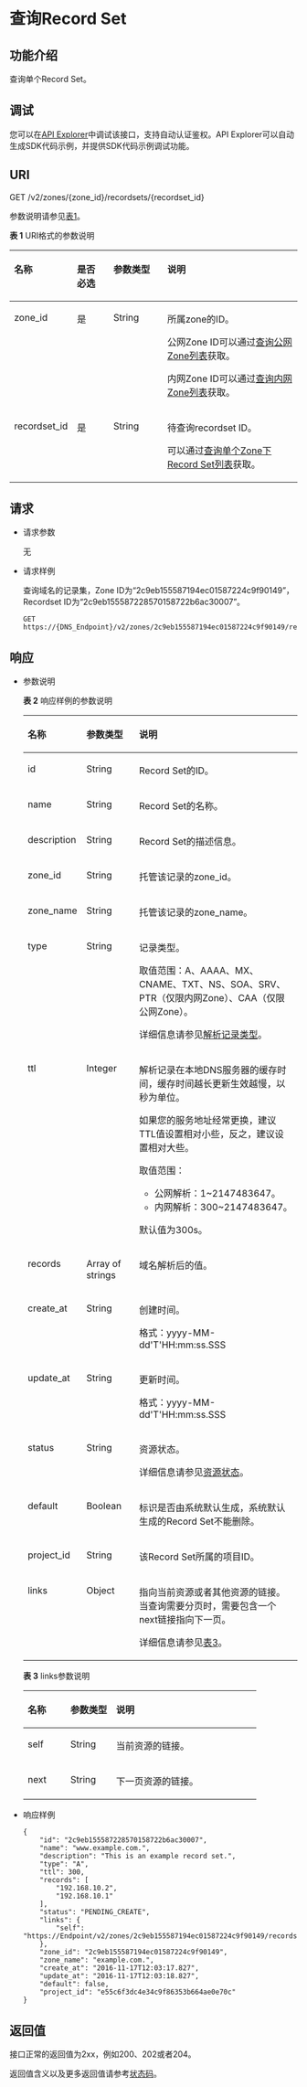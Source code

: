 # 查询Record Set<a name="dns_api_64002"></a>

## 功能介绍<a name="section18389930"></a>

查询单个Record Set。

## 调试<a name="section1062181918110"></a>

您可以在[API Explorer](https://apiexplorer.developer.huaweicloud.com/apiexplorer/doc?product=DNS&api=ShowRecordSet)中调试该接口，支持自动认证鉴权。API Explorer可以自动生成SDK代码示例，并提供SDK代码示例调试功能。

## URI<a name="section31291646"></a>

GET /v2/zones/\{zone\_id\}/recordsets/\{recordset\_id\}

参数说明请参见[表1](#table21421675)。

**表 1**  URI格式的参数说明

<a name="table21421675"></a>
<table><thead align="left"><tr id="row9119245"><th class="cellrowborder" valign="top" width="19.23%" id="mcps1.2.5.1.1"><p id="p461342"><a name="p461342"></a><a name="p461342"></a>名称</p>
</th>
<th class="cellrowborder" valign="top" width="13.059999999999999%" id="mcps1.2.5.1.2"><p id="p37368736"><a name="p37368736"></a><a name="p37368736"></a>是否必选</p>
</th>
<th class="cellrowborder" valign="top" width="19.13%" id="mcps1.2.5.1.3"><p id="p131195810459"><a name="p131195810459"></a><a name="p131195810459"></a>参数类型</p>
</th>
<th class="cellrowborder" valign="top" width="48.58%" id="mcps1.2.5.1.4"><p id="p6968762"><a name="p6968762"></a><a name="p6968762"></a>说明</p>
</th>
</tr>
</thead>
<tbody><tr id="row27598869"><td class="cellrowborder" valign="top" width="19.23%" headers="mcps1.2.5.1.1 "><p id="p20915929"><a name="p20915929"></a><a name="p20915929"></a>zone_id</p>
</td>
<td class="cellrowborder" valign="top" width="13.059999999999999%" headers="mcps1.2.5.1.2 "><p id="p16468652"><a name="p16468652"></a><a name="p16468652"></a>是</p>
</td>
<td class="cellrowborder" valign="top" width="19.13%" headers="mcps1.2.5.1.3 "><p id="p19121258134512"><a name="p19121258134512"></a><a name="p19121258134512"></a>String</p>
</td>
<td class="cellrowborder" valign="top" width="48.58%" headers="mcps1.2.5.1.4 "><p id="p58892473"><a name="p58892473"></a><a name="p58892473"></a>所属zone的ID。</p>
<p id="p195010221340"><a name="p195010221340"></a><a name="p195010221340"></a>公网Zone ID可以通过<a href="查询公网Zone列表.md">查询公网Zone列表</a>获取。</p>
<p id="p22777371252"><a name="p22777371252"></a><a name="p22777371252"></a>内网Zone ID可以通过<a href="查询内网Zone列表.md">查询内网Zone列表</a>获取。</p>
</td>
</tr>
<tr id="row60270212"><td class="cellrowborder" valign="top" width="19.23%" headers="mcps1.2.5.1.1 "><p id="p50048984"><a name="p50048984"></a><a name="p50048984"></a>recordset_id</p>
</td>
<td class="cellrowborder" valign="top" width="13.059999999999999%" headers="mcps1.2.5.1.2 "><p id="p27435897"><a name="p27435897"></a><a name="p27435897"></a>是</p>
</td>
<td class="cellrowborder" valign="top" width="19.13%" headers="mcps1.2.5.1.3 "><p id="p1612145844511"><a name="p1612145844511"></a><a name="p1612145844511"></a>String</p>
</td>
<td class="cellrowborder" valign="top" width="48.58%" headers="mcps1.2.5.1.4 "><p id="p7715150"><a name="p7715150"></a><a name="p7715150"></a>待查询recordset ID。</p>
<p id="p12406443193011"><a name="p12406443193011"></a><a name="p12406443193011"></a>可以通过<a href="查询单个Zone下Record-Set列表.md">查询单个Zone下Record Set列表</a>获取。</p>
</td>
</tr>
</tbody>
</table>

## 请求<a name="section13189358"></a>

-   请求参数

    无

-   请求样例

    查询域名的记录集，Zone ID为“2c9eb155587194ec01587224c9f90149”，Recordset ID为“2c9eb155587228570158722b6ac30007”。

    ```
    GET https://{DNS_Endpoint}/v2/zones/2c9eb155587194ec01587224c9f90149/recordsets/2c9eb155587228570158722b6ac30007
    ```


## 响应<a name="section51595365"></a>

-   参数说明

    **表 2**  响应样例的参数说明

    <a name="table28278595"></a>
    <table><thead align="left"><tr id="rf63e3f73474e4c278a069c18f2cbda2e"><th class="cellrowborder" valign="top" width="18.43%" id="mcps1.2.4.1.1"><p id="a6ef51227cb264b32bebfc986d3e637d9"><a name="a6ef51227cb264b32bebfc986d3e637d9"></a><a name="a6ef51227cb264b32bebfc986d3e637d9"></a>名称</p>
    </th>
    <th class="cellrowborder" valign="top" width="19.67%" id="mcps1.2.4.1.2"><p id="ae4f0a65aa76a4fb1957074bb69d5dbdd"><a name="ae4f0a65aa76a4fb1957074bb69d5dbdd"></a><a name="ae4f0a65aa76a4fb1957074bb69d5dbdd"></a>参数类型</p>
    </th>
    <th class="cellrowborder" valign="top" width="61.9%" id="mcps1.2.4.1.3"><p id="a47bf2f8c9f504cc9bee2e5ec1257eb3f"><a name="a47bf2f8c9f504cc9bee2e5ec1257eb3f"></a><a name="a47bf2f8c9f504cc9bee2e5ec1257eb3f"></a>说明</p>
    </th>
    </tr>
    </thead>
    <tbody><tr id="rc4ac2a5267624f239ad9b1cd01768435"><td class="cellrowborder" valign="top" width="18.43%" headers="mcps1.2.4.1.1 "><p id="aed4e16cb934a49af80a35a677f91d92e"><a name="aed4e16cb934a49af80a35a677f91d92e"></a><a name="aed4e16cb934a49af80a35a677f91d92e"></a>id</p>
    </td>
    <td class="cellrowborder" valign="top" width="19.67%" headers="mcps1.2.4.1.2 "><p id="a5fe96ba32d0f47149f32f3ea7d4f05e6"><a name="a5fe96ba32d0f47149f32f3ea7d4f05e6"></a><a name="a5fe96ba32d0f47149f32f3ea7d4f05e6"></a>String</p>
    </td>
    <td class="cellrowborder" valign="top" width="61.9%" headers="mcps1.2.4.1.3 "><p id="a0b0a5c0cd1f24b55a29ecdb6066b3705"><a name="a0b0a5c0cd1f24b55a29ecdb6066b3705"></a><a name="a0b0a5c0cd1f24b55a29ecdb6066b3705"></a>Record Set的ID。</p>
    </td>
    </tr>
    <tr id="ra9e885d12b4d43428831752336a0d4c0"><td class="cellrowborder" valign="top" width="18.43%" headers="mcps1.2.4.1.1 "><p id="a32fb714b039b4a978222179f61a0f076"><a name="a32fb714b039b4a978222179f61a0f076"></a><a name="a32fb714b039b4a978222179f61a0f076"></a>name</p>
    </td>
    <td class="cellrowborder" valign="top" width="19.67%" headers="mcps1.2.4.1.2 "><p id="a83b8bc6a22eb48f087f3b842f1a177be"><a name="a83b8bc6a22eb48f087f3b842f1a177be"></a><a name="a83b8bc6a22eb48f087f3b842f1a177be"></a>String</p>
    </td>
    <td class="cellrowborder" valign="top" width="61.9%" headers="mcps1.2.4.1.3 "><p id="a3a0582b25e7f4c9c9028a0a082553e63"><a name="a3a0582b25e7f4c9c9028a0a082553e63"></a><a name="a3a0582b25e7f4c9c9028a0a082553e63"></a>Record Set的名称。</p>
    </td>
    </tr>
    <tr id="r8a5cb7251c6e4ad2aac8e92c1fc1c825"><td class="cellrowborder" valign="top" width="18.43%" headers="mcps1.2.4.1.1 "><p id="a2ba0b3a7490e4f8c9f2d001abc31b5fc"><a name="a2ba0b3a7490e4f8c9f2d001abc31b5fc"></a><a name="a2ba0b3a7490e4f8c9f2d001abc31b5fc"></a>description</p>
    </td>
    <td class="cellrowborder" valign="top" width="19.67%" headers="mcps1.2.4.1.2 "><p id="a590b27e6f7304033beb416c2615febf4"><a name="a590b27e6f7304033beb416c2615febf4"></a><a name="a590b27e6f7304033beb416c2615febf4"></a>String</p>
    </td>
    <td class="cellrowborder" valign="top" width="61.9%" headers="mcps1.2.4.1.3 "><p id="a6566187b31744bdfbfd273d05ada45cc"><a name="a6566187b31744bdfbfd273d05ada45cc"></a><a name="a6566187b31744bdfbfd273d05ada45cc"></a>Record Set的描述信息。</p>
    </td>
    </tr>
    <tr id="r6ff9dc233cc64b6eb856a2f2d4ecdfea"><td class="cellrowborder" valign="top" width="18.43%" headers="mcps1.2.4.1.1 "><p id="adb2e4a3dc5264bd194c9fdbb52d738f0"><a name="adb2e4a3dc5264bd194c9fdbb52d738f0"></a><a name="adb2e4a3dc5264bd194c9fdbb52d738f0"></a>zone_id</p>
    </td>
    <td class="cellrowborder" valign="top" width="19.67%" headers="mcps1.2.4.1.2 "><p id="a9a32df9951ea4e63a36979ffe7839125"><a name="a9a32df9951ea4e63a36979ffe7839125"></a><a name="a9a32df9951ea4e63a36979ffe7839125"></a>String</p>
    </td>
    <td class="cellrowborder" valign="top" width="61.9%" headers="mcps1.2.4.1.3 "><p id="a69a040838e314d9992462ec5cb23db6f"><a name="a69a040838e314d9992462ec5cb23db6f"></a><a name="a69a040838e314d9992462ec5cb23db6f"></a>托管该记录的zone_id。</p>
    </td>
    </tr>
    <tr id="r82492d1a4b134373ba3e3fb657f19346"><td class="cellrowborder" valign="top" width="18.43%" headers="mcps1.2.4.1.1 "><p id="ade468dd7e4d24dc2bc83795202c2e618"><a name="ade468dd7e4d24dc2bc83795202c2e618"></a><a name="ade468dd7e4d24dc2bc83795202c2e618"></a>zone_name</p>
    </td>
    <td class="cellrowborder" valign="top" width="19.67%" headers="mcps1.2.4.1.2 "><p id="ae9bad680780945638499d66748a089ee"><a name="ae9bad680780945638499d66748a089ee"></a><a name="ae9bad680780945638499d66748a089ee"></a>String</p>
    </td>
    <td class="cellrowborder" valign="top" width="61.9%" headers="mcps1.2.4.1.3 "><p id="af6bb9568887946fd83f837a9f67c9d35"><a name="af6bb9568887946fd83f837a9f67c9d35"></a><a name="af6bb9568887946fd83f837a9f67c9d35"></a>托管该记录的zone_name。</p>
    </td>
    </tr>
    <tr id="r58a2d0249a9d46608dceb58752487962"><td class="cellrowborder" valign="top" width="18.43%" headers="mcps1.2.4.1.1 "><p id="a6812a6c96d0b4f08ad96cd4aa92c29ef"><a name="a6812a6c96d0b4f08ad96cd4aa92c29ef"></a><a name="a6812a6c96d0b4f08ad96cd4aa92c29ef"></a>type</p>
    </td>
    <td class="cellrowborder" valign="top" width="19.67%" headers="mcps1.2.4.1.2 "><p id="a0cacd81f8e7247ed9b3e4b4a0d5a1c1a"><a name="a0cacd81f8e7247ed9b3e4b4a0d5a1c1a"></a><a name="a0cacd81f8e7247ed9b3e4b4a0d5a1c1a"></a>String</p>
    </td>
    <td class="cellrowborder" valign="top" width="61.9%" headers="mcps1.2.4.1.3 "><p id="a3db4aa6f5f604faeb111cc5b98a05bf9"><a name="a3db4aa6f5f604faeb111cc5b98a05bf9"></a><a name="a3db4aa6f5f604faeb111cc5b98a05bf9"></a>记录类型。</p>
    <p id="p19268104541416"><a name="p19268104541416"></a><a name="p19268104541416"></a>取值范围：A、AAAA、MX、CNAME、TXT、NS、SOA、SRV、PTR（仅限内网Zone）、CAA（仅限公网Zone）。</p>
    <p id="p119819918582"><a name="p119819918582"></a><a name="p119819918582"></a>详细信息请参见<a href="枚举类型.md#section1188113824413">解析记录类型</a>。</p>
    </td>
    </tr>
    <tr id="r06be1132e6b544eaac47c6b6cae4af1d"><td class="cellrowborder" valign="top" width="18.43%" headers="mcps1.2.4.1.1 "><p id="abe5c52a6e2154f6391976aa80857198f"><a name="abe5c52a6e2154f6391976aa80857198f"></a><a name="abe5c52a6e2154f6391976aa80857198f"></a>ttl</p>
    </td>
    <td class="cellrowborder" valign="top" width="19.67%" headers="mcps1.2.4.1.2 "><p id="a57fe1965995b4f99a67c1c84d927f3b6"><a name="a57fe1965995b4f99a67c1c84d927f3b6"></a><a name="a57fe1965995b4f99a67c1c84d927f3b6"></a>Integer</p>
    </td>
    <td class="cellrowborder" valign="top" width="61.9%" headers="mcps1.2.4.1.3 "><p id="p123031523174010"><a name="p123031523174010"></a><a name="p123031523174010"></a>解析记录在本地DNS服务器的缓存时间，缓存时间越长更新生效越慢，以秒为单位。</p>
    <p id="p1030317233408"><a name="p1030317233408"></a><a name="p1030317233408"></a>如果您的服务地址经常更换，建议TTL值设置相对小些，反之，建议设置相对大些。</p>
    <p id="p1042612588514"><a name="p1042612588514"></a><a name="p1042612588514"></a>取值范围：</p>
    <a name="ul1526514741611"></a><a name="ul1526514741611"></a><ul id="ul1526514741611"><li>公网解析：1~2147483647。</li><li>内网解析：300~2147483647。</li></ul>
    <p id="p10651531171611"><a name="p10651531171611"></a><a name="p10651531171611"></a>默认值为300s。</p>
    </td>
    </tr>
    <tr id="r8cb1518cb4b84bf0b8115a7f4a8835c4"><td class="cellrowborder" valign="top" width="18.43%" headers="mcps1.2.4.1.1 "><p id="ae57bbd14742845c2aced32f030bc6a80"><a name="ae57bbd14742845c2aced32f030bc6a80"></a><a name="ae57bbd14742845c2aced32f030bc6a80"></a>records</p>
    </td>
    <td class="cellrowborder" valign="top" width="19.67%" headers="mcps1.2.4.1.2 "><p id="a5a480487a4fc42fa987d5ba2c6d920b9"><a name="a5a480487a4fc42fa987d5ba2c6d920b9"></a><a name="a5a480487a4fc42fa987d5ba2c6d920b9"></a>Array of strings</p>
    </td>
    <td class="cellrowborder" valign="top" width="61.9%" headers="mcps1.2.4.1.3 "><p id="a7ff6973b19f84ee5aa83b0967e0c2434"><a name="a7ff6973b19f84ee5aa83b0967e0c2434"></a><a name="a7ff6973b19f84ee5aa83b0967e0c2434"></a>域名解析后的值。</p>
    </td>
    </tr>
    <tr id="r93b32291d1e64da39452a8997fcda248"><td class="cellrowborder" valign="top" width="18.43%" headers="mcps1.2.4.1.1 "><p id="a9bc903f33fd54c9aa3b1f9d07ed6a31a"><a name="a9bc903f33fd54c9aa3b1f9d07ed6a31a"></a><a name="a9bc903f33fd54c9aa3b1f9d07ed6a31a"></a>create_at</p>
    </td>
    <td class="cellrowborder" valign="top" width="19.67%" headers="mcps1.2.4.1.2 "><p id="a55f1491f864c456eae0b254526eaf1f8"><a name="a55f1491f864c456eae0b254526eaf1f8"></a><a name="a55f1491f864c456eae0b254526eaf1f8"></a>String</p>
    </td>
    <td class="cellrowborder" valign="top" width="61.9%" headers="mcps1.2.4.1.3 "><p id="ab802d00a14d74a5abe323755a0c1a9c3"><a name="ab802d00a14d74a5abe323755a0c1a9c3"></a><a name="ab802d00a14d74a5abe323755a0c1a9c3"></a>创建时间。</p>
    <p id="p172261157186"><a name="p172261157186"></a><a name="p172261157186"></a>格式：yyyy-MM-dd'T'HH:mm:ss.SSS</p>
    </td>
    </tr>
    <tr id="rececad4599034fec9010552d92c3b3d1"><td class="cellrowborder" valign="top" width="18.43%" headers="mcps1.2.4.1.1 "><p id="ae3d53158cf0e4b0c81f9aeafbbf377a2"><a name="ae3d53158cf0e4b0c81f9aeafbbf377a2"></a><a name="ae3d53158cf0e4b0c81f9aeafbbf377a2"></a>update_at</p>
    </td>
    <td class="cellrowborder" valign="top" width="19.67%" headers="mcps1.2.4.1.2 "><p id="a1b01ca3627dc49c986c67d231de5c85f"><a name="a1b01ca3627dc49c986c67d231de5c85f"></a><a name="a1b01ca3627dc49c986c67d231de5c85f"></a>String</p>
    </td>
    <td class="cellrowborder" valign="top" width="61.9%" headers="mcps1.2.4.1.3 "><p id="acbcc47bca305436b8fb99d10b0de8765"><a name="acbcc47bca305436b8fb99d10b0de8765"></a><a name="acbcc47bca305436b8fb99d10b0de8765"></a>更新时间。</p>
    <p id="p48811208919"><a name="p48811208919"></a><a name="p48811208919"></a>格式：yyyy-MM-dd'T'HH:mm:ss.SSS</p>
    </td>
    </tr>
    <tr id="r18fd03e795cb427a953b0efb798cdc64"><td class="cellrowborder" valign="top" width="18.43%" headers="mcps1.2.4.1.1 "><p id="afe9aea31aae443be91d0a1ea8db8806d"><a name="afe9aea31aae443be91d0a1ea8db8806d"></a><a name="afe9aea31aae443be91d0a1ea8db8806d"></a>status</p>
    </td>
    <td class="cellrowborder" valign="top" width="19.67%" headers="mcps1.2.4.1.2 "><p id="a7f0d877c3b134d3bbaaa813571ef16fb"><a name="a7f0d877c3b134d3bbaaa813571ef16fb"></a><a name="a7f0d877c3b134d3bbaaa813571ef16fb"></a>String</p>
    </td>
    <td class="cellrowborder" valign="top" width="61.9%" headers="mcps1.2.4.1.3 "><p id="a9a68c20d53b843ed98875ccfce9781f4"><a name="a9a68c20d53b843ed98875ccfce9781f4"></a><a name="a9a68c20d53b843ed98875ccfce9781f4"></a>资源状态。</p>
    <p id="p15991203153020"><a name="p15991203153020"></a><a name="p15991203153020"></a>详细信息请参见<a href="枚举类型.md#section33673592114748">资源状态</a>。</p>
    </td>
    </tr>
    <tr id="rf566452075b04b41ac618d76387832ab"><td class="cellrowborder" valign="top" width="18.43%" headers="mcps1.2.4.1.1 "><p id="aad28018162974cd3ab00f6e7b50a0d40"><a name="aad28018162974cd3ab00f6e7b50a0d40"></a><a name="aad28018162974cd3ab00f6e7b50a0d40"></a>default</p>
    </td>
    <td class="cellrowborder" valign="top" width="19.67%" headers="mcps1.2.4.1.2 "><p id="a4d66625c999244ffa5a6dcfa967cc6d2"><a name="a4d66625c999244ffa5a6dcfa967cc6d2"></a><a name="a4d66625c999244ffa5a6dcfa967cc6d2"></a>Boolean</p>
    </td>
    <td class="cellrowborder" valign="top" width="61.9%" headers="mcps1.2.4.1.3 "><p id="aa87419f5ec904492968127f0424e88dd"><a name="aa87419f5ec904492968127f0424e88dd"></a><a name="aa87419f5ec904492968127f0424e88dd"></a>标识是否由系统默认生成，系统默认生成的Record Set不能删除。</p>
    </td>
    </tr>
    <tr id="r327b7fd09445440cb72ab3cd7fd54f76"><td class="cellrowborder" valign="top" width="18.43%" headers="mcps1.2.4.1.1 "><p id="a4b770fd18dd948aea76499724a625eca"><a name="a4b770fd18dd948aea76499724a625eca"></a><a name="a4b770fd18dd948aea76499724a625eca"></a>project_id</p>
    </td>
    <td class="cellrowborder" valign="top" width="19.67%" headers="mcps1.2.4.1.2 "><p id="a319fefa4c28b48ee9c5918b78a8746d8"><a name="a319fefa4c28b48ee9c5918b78a8746d8"></a><a name="a319fefa4c28b48ee9c5918b78a8746d8"></a>String</p>
    </td>
    <td class="cellrowborder" valign="top" width="61.9%" headers="mcps1.2.4.1.3 "><p id="p4619625201026"><a name="p4619625201026"></a><a name="p4619625201026"></a>该Record Set所属的项目ID。</p>
    </td>
    </tr>
    <tr id="r63b97c55056a4b32a3895d2af40c74a0"><td class="cellrowborder" valign="top" width="18.43%" headers="mcps1.2.4.1.1 "><p id="a94878242f50449aaae37b65105b3d867"><a name="a94878242f50449aaae37b65105b3d867"></a><a name="a94878242f50449aaae37b65105b3d867"></a>links</p>
    </td>
    <td class="cellrowborder" valign="top" width="19.67%" headers="mcps1.2.4.1.2 "><p id="af62c9f365b1f4d9b8743da27e6085818"><a name="af62c9f365b1f4d9b8743da27e6085818"></a><a name="af62c9f365b1f4d9b8743da27e6085818"></a>Object</p>
    </td>
    <td class="cellrowborder" valign="top" width="61.9%" headers="mcps1.2.4.1.3 "><p id="ad757db1edea54d3cacac51db1def8abf"><a name="ad757db1edea54d3cacac51db1def8abf"></a><a name="ad757db1edea54d3cacac51db1def8abf"></a>指向当前资源或者其他资源的链接。当查询需要分页时，需要包含一个next链接指向下一页。</p>
    <p id="p422153912464"><a name="p422153912464"></a><a name="p422153912464"></a>详细信息请参见<a href="#table52442344175457">表3</a>。</p>
    </td>
    </tr>
    </tbody>
    </table>

    **表 3**  links参数说明

    <a name="table52442344175457"></a>
    <table><thead align="left"><tr id="row58979189175457"><th class="cellrowborder" valign="top" width="18.3018301830183%" id="mcps1.2.4.1.1"><p id="p46156243175457"><a name="p46156243175457"></a><a name="p46156243175457"></a>名称</p>
    </th>
    <th class="cellrowborder" valign="top" width="19.591959195919593%" id="mcps1.2.4.1.2"><p id="p47668234175457"><a name="p47668234175457"></a><a name="p47668234175457"></a>参数类型</p>
    </th>
    <th class="cellrowborder" valign="top" width="62.10621062106211%" id="mcps1.2.4.1.3"><p id="p35921708175457"><a name="p35921708175457"></a><a name="p35921708175457"></a>说明</p>
    </th>
    </tr>
    </thead>
    <tbody><tr id="row54859922175457"><td class="cellrowborder" valign="top" width="18.3018301830183%" headers="mcps1.2.4.1.1 "><p id="p14468674175457"><a name="p14468674175457"></a><a name="p14468674175457"></a>self</p>
    </td>
    <td class="cellrowborder" valign="top" width="19.591959195919593%" headers="mcps1.2.4.1.2 "><p id="p31111955175457"><a name="p31111955175457"></a><a name="p31111955175457"></a>String</p>
    </td>
    <td class="cellrowborder" valign="top" width="62.10621062106211%" headers="mcps1.2.4.1.3 "><p id="p37040428175457"><a name="p37040428175457"></a><a name="p37040428175457"></a>当前资源的链接。</p>
    </td>
    </tr>
    <tr id="row3194161816491"><td class="cellrowborder" valign="top" width="18.3018301830183%" headers="mcps1.2.4.1.1 "><p id="p136561245153620"><a name="p136561245153620"></a><a name="p136561245153620"></a>next</p>
    </td>
    <td class="cellrowborder" valign="top" width="19.591959195919593%" headers="mcps1.2.4.1.2 "><p id="p19656144517367"><a name="p19656144517367"></a><a name="p19656144517367"></a>String</p>
    </td>
    <td class="cellrowborder" valign="top" width="62.10621062106211%" headers="mcps1.2.4.1.3 "><p id="p76567451365"><a name="p76567451365"></a><a name="p76567451365"></a>下一页资源的链接。</p>
    </td>
    </tr>
    </tbody>
    </table>


-   响应样例

    ```
    {
        "id": "2c9eb155587228570158722b6ac30007",
        "name": "www.example.com.",
        "description": "This is an example record set.",
        "type": "A",
        "ttl": 300,
        "records": [
            "192.168.10.2",
            "192.168.10.1"
        ],
        "status": "PENDING_CREATE",
        "links": {
            "self": "https://Endpoint/v2/zones/2c9eb155587194ec01587224c9f90149/recordsets/2c9eb155587228570158722b6ac30007"
        },
        "zone_id": "2c9eb155587194ec01587224c9f90149",
        "zone_name": "example.com.",
        "create_at": "2016-11-17T12:03:17.827",
        "update_at": "2016-11-17T12:03:18.827",
        "default": false,
        "project_id": "e55c6f3dc4e34c9f86353b664ae0e70c"
    }
    
    ```


## 返回值<a name="section9249181042119"></a>

接口正常的返回值为2xx，例如200、202或者204。

返回值含义以及更多返回值请参考[状态码](状态码.md)。

